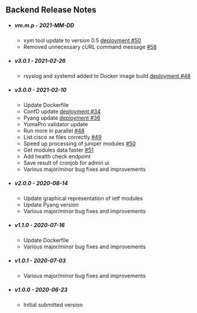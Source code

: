 ## Backend Release Notes

* ##### vm.m.p - 2021-MM-DD

  * xym tool update to version 0.5 [deployment #50](https://github.com/YangCatalog/deployment/issues/50)
  * Removed unnecessary cURL command message [#58](https://github.com/YangCatalog/sdo_analysis/issues/58)

* ##### v3.0.1 - 2021-02-26

  * rsyslog and systemd added to Docker image build [deployment #48](https://github.com/YangCatalog/deployment/issues/48)

* ##### v3.0.0 - 2021-02-10

  * Update Dockerfile
  * ConfD update [deployment #34](https://github.com/YangCatalog/deployment/issues/34)
  * Pyang update [deployment #36]( https://github.com/YangCatalog/deployment/issues/36)
  * YumaPro validator update
  * Run more in parallel [#48](https://github.com/YangCatalog/sdo_analysis/issues/48)
  * List cisco xe files correctly [#49](https://github.com/YangCatalog/sdo_analysis/issues/49)
  * Speed up processing of juniper modules [#50](https://github.com/YangCatalog/sdo_analysis/issues/50)
  * Get modules data faster [#51](https://github.com/YangCatalog/sdo_analysis/issues/51)
  * Add health check endpoint
  * Save result of cronjob for admin ui
  * Various major/minor bug fixes and improvements

* ##### v2.0.0 - 2020-08-14

  * Update graphical representation of ietf modules
  * Update Pyang version
  * Various major/minor bug fixes and improvements

* ##### v1.1.0 - 2020-07-16

  * Update Dockerfile
  * Various major/minor bug fixes and improvements

* ##### v1.0.1 - 2020-07-03

  * Various major/minor bug fixes and improvements

* ##### v1.0.0 - 2020-06-23

  * Initial submitted version
